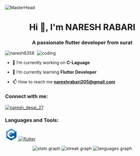 ![MasterHead](https://camo.githubusercontent.com/5dc6ee33381917e41fc9c4951799268998f11a9b864399bf79a0842e4f9b194d/68747470733a2f2f692e696d6775722e636f6d2f315a76566b44632e676966)
<h1 align="center">Hi 👋, I'm NARESH RABARI</h1>
<h3 align="center">A passionate flutter developer from surat</h3>
<img align="right" alt="coding" width="400" src="https://media.tenor.com/YU_C1sgrrCkAAAAC/hacker.gif">
<p align="left"> <img src="https://komarev.com/ghpvc/?username=naresh6358&label=Profile%20views&color=0e75b6&style=flat" alt="naresh6358" /> </p>

- 🔭 I’m currently working on **C-Laguage**

- 🌱 I’m currently learning **Flutter Developer**

- 📫 How to reach me **nareshrabari205@gmail.com**

<h3 align="left">Connect with me:</h3>
<p align="left">
<a href="https://instagram.com/naresh_desai_27" target="blank"><img align="center" src="https://raw.githubusercontent.com/rahuldkjain/github-profile-readme-generator/master/src/images/icons/Social/instagram.svg" alt="naresh_desai_27" height="30" width="40" /></a>
</p>

<h3 align="left">Languages and Tools:</h3>
<p align="left"> <a href="https://www.cprogramming.com/" target="_blank" rel="noreferrer"> <img src="https://raw.githubusercontent.com/devicons/devicon/master/icons/c/c-original.svg" alt="c" width="40" height="40"/> </a> <a href="https://flutter.dev" target="_blank" rel="noreferrer"> <img src="https://www.vectorlogo.zone/logos/flutterio/flutterio-icon.svg" alt="flutter" width="40" height="40"/> </a> </p>

<div align="center">
  <img src="https://github-readme-stats.vercel.app/api?username=naresh6358&hide_title=false&hide_rank=false&show_icons=true&include_all_commits=true&count_private=true&disable_animations=false&theme=github_dark&locale=en&hide_border=false" height="150" alt="stats graph"  />
  <img src="https://streak-stats.demolab.com?user=naresh6358&locale=en&mode=daily&theme=github_dark&hide_border=false&border_radius=5" height="150" alt="streak graph"  />
  <img src="https://github-readme-stats.vercel.app/api/top-langs?username=naresh6358&locale=en&hide_title=false&layout=compact&card_width=320&langs_count=5&theme=github_dark&hide_border=false" height="150" alt="languages graph"  />
</div>

###
